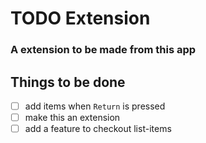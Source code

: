 # TODO Extension
### A extension to be made from this app

## Things to be done
- [ ] add items when `Return` is pressed
- [ ] make this an extension
- [ ] add a feature to checkout list-items